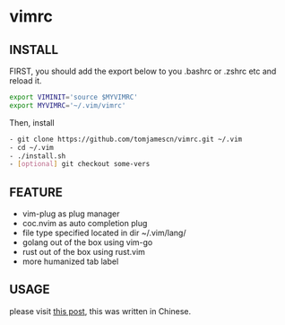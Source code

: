 # vimrc

## INSTALL

FIRST, you should add the export below to you .bashrc or .zshrc etc and reload it.
```sh
export VIMINIT='source $MYVIMRC'
export MYVIMRC='~/.vim/vimrc'
```

Then, install
```sh
- git clone https://github.com/tomjamescn/vimrc.git ~/.vim
- cd ~/.vim
- ./install.sh
- [optional] git checkout some-vers
```

## FEATURE
- vim-plug as plug manager
- coc.nvim as auto completion plug
- file type specified located in dir ~/.vim/lang/
- golang out of the box using vim-go
- rust out of the box using rust.vim
- more humanized tab label

## USAGE
please visit [this post](https://tomjamescn.github.io/2019-07-28-mastering-vim-part-2/), this was written in Chinese.
